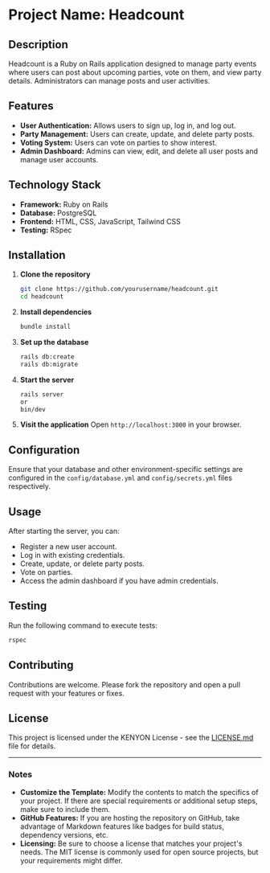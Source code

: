 
# Project Name: Headcount

## Description
Headcount is a Ruby on Rails application designed to manage party events where users can post about upcoming parties, vote on them, and view party details. Administrators can manage posts and user activities.

## Features
- **User Authentication:** Allows users to sign up, log in, and log out.
- **Party Management:** Users can create, update, and delete party posts.
- **Voting System:** Users can vote on parties to show interest.
- **Admin Dashboard:** Admins can view, edit, and delete all user posts and manage user accounts.

## Technology Stack
- **Framework:** Ruby on Rails
- **Database:** PostgreSQL
- **Frontend:** HTML, CSS, JavaScript, Tailwind CSS
- **Testing:** RSpec

## Installation

1. **Clone the repository**
   ```bash
   git clone https://github.com/yourusername/headcount.git
   cd headcount
   ```

2. **Install dependencies**
   ```bash
   bundle install
   ```

3. **Set up the database**
   ```bash
   rails db:create
   rails db:migrate
   ```

4. **Start the server**
   ```bash
   rails server
   or
   bin/dev 
   ```

5. **Visit the application**
   Open `http://localhost:3000` in your browser.

## Configuration
Ensure that your database and other environment-specific settings are configured in the `config/database.yml` and `config/secrets.yml` files respectively.

## Usage
After starting the server, you can:
- Register a new user account.
- Log in with existing credentials.
- Create, update, or delete party posts.
- Vote on parties.
- Access the admin dashboard if you have admin credentials.

## Testing
Run the following command to execute tests:
```bash
rspec
```

## Contributing
Contributions are welcome. Please fork the repository and open a pull request with your features or fixes.

## License
This project is licensed under the KENYON License - see the [LICENSE.md](LICENSE) file for details.

---

### Notes
- **Customize the Template:** Modify the contents to match the specifics of your project. If there are special requirements or additional setup steps, make sure to include them.
- **GitHub Features:** If you are hosting the repository on GitHub, take advantage of Markdown features like badges for build status, dependency versions, etc.
- **Licensing:** Be sure to choose a license that matches your project's needs. The MIT license is commonly used for open source projects, but your requirements might differ.
